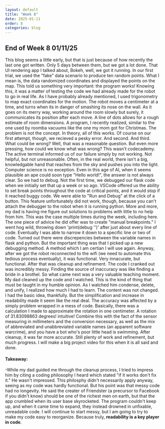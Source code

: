 ```yaml
---
layout: default
title: "Week 8"
date: 2025-01-11
order: 8
categories: blog
---
```


## End of Week 8 01/11/25
This blog seems a little early, but that is just because of how recently the last one got written. Only 5 days between them, but we got a lot done. That UI rendering app I talked about, Bokeh, well, we got it running. In our first trial, we used the "fake" data scenario to produce ten random points. What I mean is, the data randomized coordinates and displayed the points on the map. This told us something very important: the program works! Knowing this, it was a matter of testing the code we had already made for the robot to go in real life. As I have probably already mentioned, I used trigonometry to map exact coordinates for the motion. The robot moves a centimeter at a time, and turns when its in danger of smashing its nose on the wall. As it goes on its merry way, working around the room slowly but surely, it communicates its position after each move. A line of dots allows for a rough estimate of room dimensions. A program, I recently realized, similar to the one used by roomba vacuums like the one my mom got for Christmas. The problem is not the concept. In theory, all of this works. Of course on our first attempt, though, we recieved a pesky error. And second. And third. What could be wrong? Well, that was a reasonable question. But even more pressing, how could we know what was wrong? This wasn't codecademy. The active terminal informed us of our failure simply by not working. Not helpful, but not unreasonable. Often, in the real world, there isn't a big, knowledgable hand that reaches from the sky and pushes you into the light. Computer science is no exception. Even in this age of AI, when it seems plausible an ape could soon type "Hello world!", the answer is not always clear. So we had to debug. Not the first time, we debugged our flask code when we initially set that up a week or so ago. VSCode offered us the ability to set break points throughout the code at critical points, and it would stop if it reached buggy code. We were able to "Run and Debug" at the click of a button. This feature unfortunately did not work, though, because you can't attach the debugger to the robot when it is running python. More and more, my dad is having me figure out solutions to problems with little to no help from him. This was the case multiple times during the week, including here. The one piece of advice he did offer was to create "manual breakpoints." I went hog wild, throwing down 'print(debug '')' after just about every line of code. Eventually I was able to narrow it down to a specific line or two of code. Turned out there were discrepencies between the variable names in flask and python. But the important thing was that I picked up a new debugging method. A method which I am certian I will use again. Anyway, after we got the robot reconnected to the wifi (we need to automate this tedious process eventually), it was functional. Very innacurate, but functional. After that was cleanup and refinement. The code I cranked out was incredibly messy. Finding the source of inaccuracy was like finding a bride in a brothel. So what came next was a very valuable teaching moment. My dad cleaned up the code and I watched. This is the kind of thing that must be taught in my humble opinion. As I watched him condense, delete, and unify, I realized how much I had to learn. The content was not changed. I had the basic idea, thankfully. But the simplification and increase in readability made it seem like the real deal. The accuracy was affected by a simply problem wrapped in a mess of code. Basically, there was a calculation I made to approximate the rotation in one centimeter. A rotation of 31.83098863 degrees! intuitive! Combine this with the fact of the sensor measuring in millimeters and the conversion necessary, as well as the mix of abbreviated and unabbreviated variable names (an apparent software warcrime), and you have a bot who's poor little head is swimming. After cleanup, it was far more accurate. Still plenty of work and refinement, but much progress. I will make a big project video for this when it is all said and done.

#### Takeaway:
-While my dad guided me through the cleanup process, I tried to impress him by citing a coding philosophy I heard which stated "if it works don't fix it." He wasn't impressed. This philosphy didn't necessarily apply anyway, seeing as my code was hardly functional. But his point was that messy code had no longevity. He said the creater of Friendster (a precursor to Facebook if you didn't know) should be one of the richest men on earth, but that the app crumbled when its user base skyrocketed. The program couldn't keep up, and when it came time to expand, they instead drowned in unfixable, unreadable code. I will continue to start messy, but I am going to try to make my code easy to reorganize. Because truly, **readability is a key player in code**.
